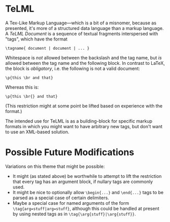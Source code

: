 # TeLML

A Tex-Like Markup Language—which is a bit of a misnomer, because
as presented, it's more of a structured data language than a
markup language. A _TeLML Document_ is a sequence of textual
fragments interspersed with "tags", which have the format

~~~~
\tagname{ document | document | ... }
~~~~

Whitespace is _not_ allowed between the backslash and the tag
name, but _is_ allowed between the tag name and the following
block. In contrast to LaTeX, the block is _obligatory_, i.e.
the following is not a valid document:

~~~~
\p{this \br and that}
~~~~

Whereas this is:

~~~~
\p{this \br{} and that}
~~~~

(This restriction might at some point be lifted based on experience
with the format.)

The intended use for TeLML is as a building-block for specific
markup formats in which you might want to have arbitrary new
tags, but don't want to use an XML-based solution.

# Possible Future Modifications

Variations on this theme that might be possible:

- It might (as stated above) be worthwhile to attempt to lift the
  restriction that every tag has an argument block, if nullary
  tags are commonly used.
- It might be nice to optionally allow `\begin{...}` and `\end{...}`
  tags to be parsed as a special case of certain delimiters.
- Maybe a special case for named arguments of the form
  `\tag{arg=stuff|arg=stuff}`, although this could be
  handled at present by using nested tags as in
  `\tag{\arg{stuff}|\arg{stuff}}`.
